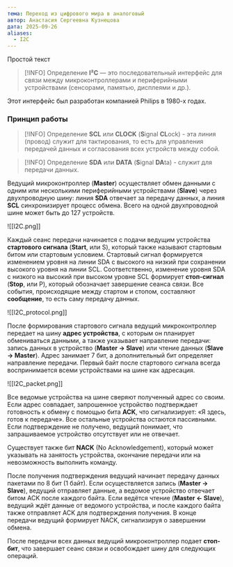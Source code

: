 ```yaml
---
тема: Переход из цифрового мира в аналоговый
автор: Анастасия Сергеевна Кузнецова
дата: 2025-09-26
aliases:
  - I2C
---
```

Простой текст

> [!INFO] Определение
>**I²C** — это последовательный интерфейс для связи между микроконтроллерами и периферийными устройствами (сенсорами, памятью, дисплеями и др.). 

Этот интерфейс был разработан компанией Philips  в 1980-х годах.
### Принцип работы

> [!INFO] Определение
> **SCL** или **CLOCK** (**S**ignal **CL**ock) - эта линия (провод) служит для тактирования, то есть для управления передачей данных и согласования всех устройств между собой.

> [!INFO] Определение
> **SDA** или **DATA** (**S**ignal **DA**ta) - служит для передачи данных.

Ведущий микроконтроллер (**Master**) осуществляет обмен данными с одним или несколькими периферийными устройствами (**Slave**) через двухпроводную шину: линия **SDA** отвечает за передачу данных, а линия **SCL** синхронизирует процесс обмена. Всего на одной двухпроводной шине может быть до 127 устройств.

![[I2C.png]]

Каждый сеанс передачи начинается с подачи ведущим устройства **стартового сигнала** (**Start**, или S), который также называют стартовым битом или стартовым условием. Стартовый сигнал формируется изменением уровня на линии SDA с высокого на низкий при сохранении высокого уровня на линии SCL. Соответственно, изменение уровня SDA с низкого на высокий при высоком уровне SCL формирует **стоп-сигнал** (**Stop**, или P), который обозначает завершение сеанса связи. Все события, происходящие между стартом и стопом, составляют **сообщение**, то есть саму передачу данных.

![[I2C_protocol.png]]

После формирования стартового сигнала ведущий микроконтроллер передает на шину **адрес устройства**, с которым он планирует обмениваться данными, а также указывает направление передачи: запись данных в устройство (**Master → Slave**) или чтение данных (**Slave → Master**). Адрес занимает 7 бит, а дополнительный бит определяет направление передачи. Первый байт после стартового сигнала всегда воспринимается всеми устройствами на шине как адресация.

![[I2C_packet.png]]

Все ведомые устройства на шине сверяют полученный адрес со своим. Если адрес совпадает, запрошенное устройство подтверждает готовность к обмену с помощью бита **ACK**, что сигнализирует: «Я здесь, готов к передаче». Все остальные устройства остаются пассивными. Если подтверждение не получено, ведущий понимает, что запрашиваемое устройство отсутствует или не отвечает.

Существует также бит **NACK** (No Acknowledgement), который может указывать на занятость устройства, окончание передачи или на невозможность выполнить команду.

После получения подтверждения ведущий начинает передачу данных пакетами по 8 бит (1 байт). Если осуществляется запись (**Master → Slave**), ведущий отправляет данные, а ведомое устройство отвечает битом ACK после каждого байта. Если ведётся чтение (**Master ← Slave**), ведущий ждёт данные от ведомого устройства, и после каждого байта также отправляет ACK для подтверждения получения. В конце передачи ведущий формирует NACK, сигнализируя о завершении обмена.

После передачи всех данных ведущий микроконтроллер подает **стоп-бит**, что завершает сеанс связи и освобождает шину для следующих операций.